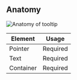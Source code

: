 ## Anatomy

<!-- image then table -->
![Anatomy of tooltip](/assets/components/tooltip/tooltip-anatomy.png)

<!-- this is just an example, refer to other components to see how to fill this table -->
| Element          | Usage                                           |
|------------------|-------------------------------------------------|
| Pointer          | Required                                        |
| Text             | Required                                        |
| Container        | Required                                        |
